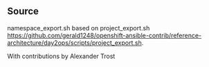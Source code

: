 Source
------
namespace_export.sh based on project_export.sh https://github.com/gerald1248/openshift-ansible-contrib/reference-architecture/day2ops/scripts/project_export.sh.

With contributions by Alexander Trost

